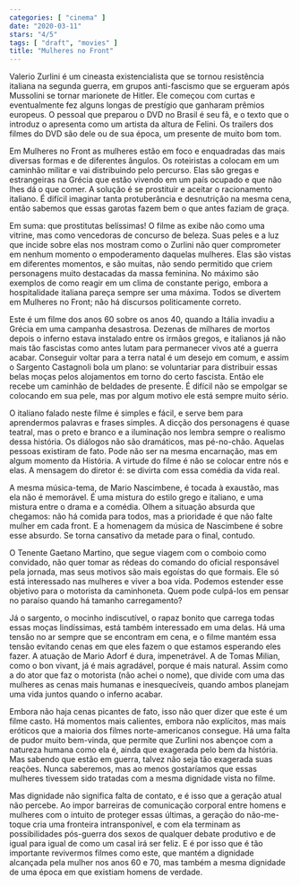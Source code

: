 ```yaml
---
categories: [ "cinema" ]
date: "2020-03-11"
stars: "4/5"
tags: [ "draft", "movies" ]
title: "Mulheres no Front"
---
```

Valerio Zurlini é um cineasta existencialista que se tornou resistência
italiana na segunda guerra, em grupos anti-fascismo que se ergueram
após Mussolini se tornar marionete de Hitler. Ele começou com curtas
e eventualmente fez alguns longas de prestígio que ganharam prêmios
europeus. O pessoal que preparou o DVD no Brasil é seu fã, e o texto que
o introduz o apresenta como um artista da altura de Felini. Os trailers
dos filmes do DVD são dele ou de sua época, um presente de muito bom
tom.

Em Mulheres no Front as mulheres estão em foco e enquadradas das mais
diversas formas e de diferentes ângulos. Os roteiristas a colocam em
um caminhão militar e vai distribuindo pelo percurso. Elas são gregas
e estrangeiras na Grécia que estão vivendo em um país ocupado e
que não lhes dá o que comer. A solução é se prostituir e aceitar
o racionamento italiano. É difícil imaginar tanta protuberância e
desnutrição na mesma cena, então sabemos que essas garotas fazem bem
o que antes faziam de graça.

Em suma: que prostitutas belíssimas! O filme as exibe não como uma
vitrine, mas como vencedoras de concurso de beleza. Suas peles e a luz
que incide sobre elas nos mostram como o Zurlini não quer comprometer
em nenhum momento o empoderamento daquelas mulheres. Elas são vistas
em diferentes momentos, e são muitas, não sendo permitido que criem
personagens muito destacadas da massa feminina. No máximo são exemplos
de como reagir em um clima de constante perigo, embora a hospitalidade
italiana pareça sempre ser uma máxima. Todos se divertem em Mulheres
no Front; não há discursos politicamente correto.

Este é um filme dos anos 60 sobre os anos 40, quando a Itália invadiu
a Grécia em uma campanha desastrosa. Dezenas de milhares de mortos
depois o inferno estava instalado entre os irmãos gregos, e italianos
já não mais tão fascistas como antes lutam para permanecer vivos
até a guerra acabar. Conseguir voltar para a terra natal é um desejo
em comum, e assim o Sargento Castagnoli bola um plano: se voluntariar
para distribuir essas belas moças pelos alojamentos em torno do certo
fascista. Então ele recebe um caminhão de beldades de presente. É
difícil não se empolgar se colocando em sua pele, mas por algum motivo
ele está sempre muito sério.

O italiano falado neste filme é simples e fácil, e serve bem para
aprendermos palavras e frases simples. A dicção dos personagens é
quase teatral, mas o preto e branco e a iluminação nos lembra sempre
o realismo dessa história. Os diálogos não são dramáticos, mas
pé-no-chão. Aquelas pessoas existiram de fato. Pode não ser na mesma
encarnação, mas em algum momento da História. A virtude do filme é
não se colocar entre nós e elas. A mensagem do diretor é: se divirta
com essa comédia da vida real.

A mesma música-tema, de Mario Nascimbene, é tocada à exaustão,
mas ela não é memorável. É uma mistura do estilo grego e italiano,
e uma mistura entre o drama e a comédia. Olhem a situação absurda
que chegamos: não há comida para todos, mas a prioridade é que não
falte mulher em cada front. E a homenagem da música de Nascimbene é
sobre esse absurdo. Se torna cansativo da metade para o final, contudo.

O Tenente Gaetano Martino, que segue viagem com o comboio como convidado,
não quer tomar as rédeas do comando do oficial responsável pela
jornada, mas seus motivos são mais egoístas do que formais. Ele só
está interessado nas mulheres e viver a boa vida. Podemos estender esse
objetivo para o motorista da caminhoneta. Quem pode culpá-los em pensar
no paraíso quando há tamanho carregamento?

Já o sargento, o mocinho indiscutível, o rapaz bonito que carrega todas
essas moças lindíssimas, está também interessado em uma delas. Há
uma tensão no ar sempre que se encontram em cena, e o filme mantém
essa tensão evitando cenas em que eles fazem o que estamos esperando
eles fazer. A atuação de Mario Adorf é dura, impenetrável. A de
Tomas Milian, como o bon vivant, já é mais agradável, porque é mais
natural. Assim como a do ator que faz o motorista (não achei o nome),
que divide com uma das mulheres as cenas mais humanas e inesquecíveis,
quando ambos planejam uma vida juntos quando o inferno acabar.

Embora não haja cenas picantes de fato, isso não quer dizer que este
é um filme casto. Há momentos mais calientes, embora não explícitos,
mas mais eróticos que a maioria dos filmes norte-americanos consegue. Há
uma falta de pudor muito bem-vinda, que permite que Zurlini nos abençoe
com a natureza humana como ela é, ainda que exagerada pelo bem da
história. Mas sabendo que estão em guerra, talvez não seja tão
exagerada suas reações. Nunca saberemos, mas ao menos gostaríamos
que essas mulheres tivessem sido tratadas com a mesma dignidade vista
no filme.

Mas dignidade não significa falta de contato, e é isso que a geração
atual não percebe. Ao impor barreiras de comunicação corporal entre
homens e mulheres com o intuito de proteger essas últimas, a geração
do não-me-toque cria uma fronteira intransponível, e com ela terminam
as possibilidades pós-guerra dos sexos de qualquer debate produtivo e
de igual para igual de como um casal irá ser feliz. E é por isso que
é tão importante revivermos filmes como este, que mantém a dignidade
alcançada pela mulher nos anos 60 e 70, mas também a mesma dignidade
de uma época em que existiam homens de verdade.
